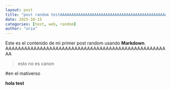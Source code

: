 ```yaml
---
layout: post
title: "post random testAAAAAAAAAAAAAAAAAAAAAAAAAAAAAAAAAAAAAAAAAAAAAAAAAAAAAAAAAAAAAAAAAAAAAAAAAAAAAAAAAAAAAAAAAAAAAAAAAAAAAAAAAAAAAAAAAAAAAAAAAAAAAAAAAAAAAAAAAAAAAAAAAAAAAAAAAAAAAAAAAAAAAAAAAAA"
date: 2025-10-15
categories: [test, web, random]
author: "oriu"
---
```


Este es el contenido de mi primer post random usando **Markdown**.
AAAAAAAAAAAAAAAAAAAAAAAAAAAAAAAAAAAAAAAAAAAAAAAAAAAAA

> esto no es canon

#en el mativerso

**hola test**
